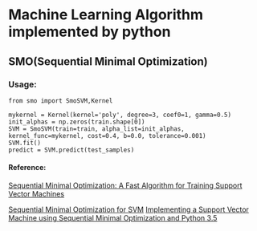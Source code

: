 # Machine Learning Algorithm implemented by python

## SMO(Sequential Minimal Optimization)
### Usage:
	from smo import SmoSVM,Kernel
	
	mykernel = Kernel(kernel='poly', degree=3, coef0=1, gamma=0.5)
    init_alphas = np.zeros(train.shape[0])
	SVM = SmoSVM(train=train, alpha_list=init_alphas, kernel_func=mykernel, cost=0.4, b=0.0, tolerance=0.001)
    SVM.fit()
    predict = SVM.predict(test_samples)
#### Reference:
[Sequential Minimal Optimization: A Fast Algorithm for Training Support Vector Machines](https://www.microsoft.com/en-us/research/wp-content/uploads/2016/02/tr-98-14.pdf)

[Sequential Minimal Optimization for SVM](http://web.cs.iastate.edu/~honavar/smo-svm.pdf)
[Implementing a Support Vector Machine using Sequential Minimal Optimization and Python 3.5](https://jonchar.net/notebooks/SVM/)


